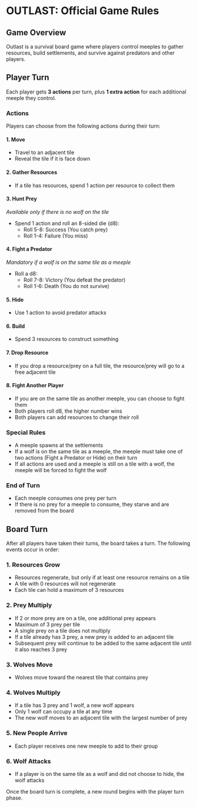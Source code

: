 # OUTLAST: Official Game Rules

## Game Overview
Outlast is a survival board game where players control meeples to gather resources, build settlements, and survive against predators and other players.

## Player Turn
Each player gets **3 actions** per turn, plus **1 extra action** for each additional meeple they control.

### Actions
Players can choose from the following actions during their turn:

#### 1. Move
- Travel to an adjacent tile
- Reveal the tile if it is face down

#### 2. Gather Resources
- If a tile has resources, spend 1 action per resource to collect them

#### 3. Hunt Prey
*Available only if there is no wolf on the tile*
- Spend 1 action and roll an 8-sided die (d8):
  - Roll 5-8: Success (You catch prey)
  - Roll 1-4: Failure (You miss)

#### 4. Fight a Predator
*Mandatory if a wolf is on the same tile as a meeple*
- Roll a d8:
  - Roll 7-8: Victory (You defeat the predator)
  - Roll 1-6: Death (You do not survive)

#### 5. Hide
- Use 1 action to avoid predator attacks

#### 6. Build
- Spend 3 resources to construct something

#### 7. Drop Resource
- If you drop a resource/prey on a full tile, the resource/prey will go to a free adjacent tile

#### 8. Fight Another Player
- If you are on the same tile as another meeple, you can choose to fight them
- Both players roll d8, the higher number wins
- Both players can add resources to change their roll

### Special Rules
- A meeple spawns at the settlements
- If a wolf is on the same tile as a meeple, the meeple must take one of two actions (Fight a Predator or Hide) on their turn
- If all actions are used and a meeple is still on a tile with a wolf, the meeple will be forced to fight the wolf

### End of Turn
- Each meeple consumes one prey per turn
- If there is no prey for a meeple to consume, they starve and are removed from the board

## Board Turn
After all players have taken their turns, the board takes a turn. The following events occur in order:

### 1. Resources Grow
- Resources regenerate, but only if at least one resource remains on a tile
- A tile with 0 resources will not regenerate
- Each tile can hold a maximum of 3 resources

### 2. Prey Multiply
- If 2 or more prey are on a tile, one additional prey appears
- Maximum of 3 prey per tile
- A single prey on a tile does not multiply
- If a tile already has 3 prey, a new prey is added to an adjacent tile
- Subsequent prey will continue to be added to the same adjacent tile until it also reaches 3 prey

### 3. Wolves Move
- Wolves move toward the nearest tile that contains prey

### 4. Wolves Multiply
- If a tile has 3 prey and 1 wolf, a new wolf appears
- Only 1 wolf can occupy a tile at any time
- The new wolf moves to an adjacent tile with the largest number of prey

### 5. New People Arrive
- Each player receives one new meeple to add to their group

### 6. Wolf Attacks
- If a player is on the same tile as a wolf and did not choose to hide, the wolf attacks

Once the board turn is complete, a new round begins with the player turn phase.
